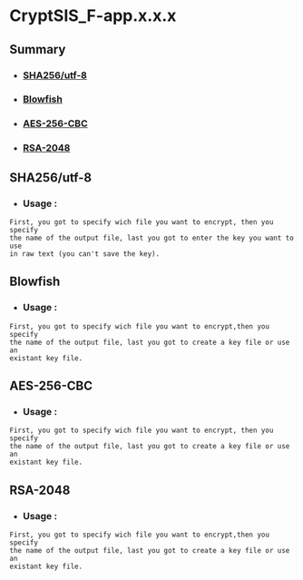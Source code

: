 # CryptSIS_F-app.x.x.x

## Summary

- ### [SHA256/utf-8](https://github.com/Retr0Kr0dy/CryptSIS/tree/main/Full_version#sha256utf-8-1)
  
- ### [Blowfish](https://github.com/Retr0Kr0dy/CryptSIS#--cryptsis_11-)
  
- ### [AES-256-CBC](https://github.com/Retr0Kr0dy/CryptSIS#--cryptsis_11-)
  
- ### [RSA-2048](https://github.com/Retr0Kr0dy/CryptSIS#--cryptsis_11-)

## SHA256/utf-8

- ### Usage :

```
First, you got to specify wich file you want to encrypt, then you specify 
the name of the output file, last you got to enter the key you want to use 
in raw text (you can't save the key).
```

## Blowfish

- ### Usage :

```
First, you got to specify wich file you want to encrypt,then you specify 
the name of the output file, last you got to create a key file or use an 
existant key file.  
```

## AES-256-CBC

- ### Usage :

```
First, you got to specify wich file you want to encrypt, then you specify 
the name of the output file, last you got to create a key file or use an 
existant key file.    
```

## RSA-2048

- ### Usage :

```
First, you got to specify wich file you want to encrypt,then you specify 
the name of the output file, last you got to create a key file or use an 
existant key file.  
```
